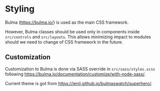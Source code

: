 # Styling

Bulma (https://bulma.io/) is used as the main CSS framework.

However, Bulma classes should be used only in components inside `src/controls` and `src/layouts`. This allows minimizing impact to modules should we need to change of CSS framework in the future.

## Customization

Customization to Bulma is done via SASS override in `src/sass/styles.scss` following https://bulma.io/documentation/customize/with-node-sass/.

Current theme is got from https://jenil.github.io/bulmaswatch/superhero/.